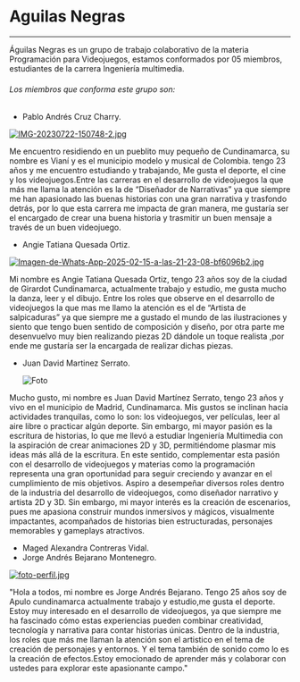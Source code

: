 # Aguilas Negras 
---
Águilas Negras es un grupo de trabajo colaborativo de la materia Programación para Videojuegos, estamos conformados por 05 miembros, estudiantes de la carrera Ingeniería multimedia.

###### Los miembros que conforma este grupo son:
- Pablo Andrés Cruz Charry.


[![IMG-20230722-150748-2.jpg](https://i.postimg.cc/GpDwbF8v/IMG-20230722-150748-2.jpg)](https://postimg.cc/7CqQVTNL)


Me encuentro residiendo en un pueblito muy pequeño de Cundinamarca, su nombre es Vianí y es el municipio modelo y musical de Colombia. tengo 23 años y me encuentro estudiando y trabajando, Me gusta el deporte, el cine y los videojuegos.Entre las carreras en el desarrollo de videojuegos la que más me llama la atención es la de “Diseñador de Narrativas” ya que siempre me han apasionado las buenas historias con una gran narrativa y trasfondo detrás, por lo que esta carrera me impacta de gran manera, me gustaría ser el encargado de crear una buena historia y trasmitir un buen mensaje a través de un buen videojuego.

- Angie Tatiana Quesada Ortiz.  

[![Imagen-de-Whats-App-2025-02-15-a-las-21-23-08-bf6096b2.jpg](https://i.postimg.cc/T3ZF7y51/Imagen-de-Whats-App-2025-02-15-a-las-21-23-08-bf6096b2.jpg)](https://postimg.cc/QFJfVdbZ)

Mi nombre es Angie Tatiana Quesada Ortiz, tengo 23 años soy de la ciudad de Girardot Cundinamarca, actualmente trabajo y estudio, me gusta mucho la danza, leer y el dibujo.
Entre los roles que observe en el desarrollo de videojuegos la que mas me llamo la atención es el de “Artista de salpicaduras” ya que siempre me a gustado el mundo de las ilustraciones  y siento que tengo buen sentido de composición y diseño, por otra parte me desenvuelvo muy bien realizando piezas 2D dándole un toque realista ,por ende me gustaría ser la encargada de realizar dichas piezas. 
 
- Juan David Martinez Serrato.

  ![Foto](https://i.postimg.cc/0jm2vkcL/upscalemedia-transformed.jpg)

Mucho gusto, mi nombre es Juan David Martínez Serrato, tengo 23 años y vivo en el municipio de Madrid, Cundinamarca. Mis gustos se inclinan hacia actividades tranquilas, como lo son: los videojuegos, ver películas, leer al aire libre o practicar algún deporte. Sin embargo, mi mayor pasión es la escritura de historias, lo que me llevó a estudiar Ingeniería Multimedia con la aspiración de crear animaciones 2D y 3D, permitiéndome plasmar mis ideas más allá de la escritura.
En este sentido, complementar esta pasión con el desarrollo de videojuegos y materias como la programación representa una gran oportunidad para seguir creciendo y avanzar en el cumplimiento de mis objetivos. Aspiro a desempeñar diversos roles dentro de la industria del desarrollo de videojuegos, como diseñador narrativo y artista 2D y 3D. Sin embargo, mi mayor interés es la creación de escenarios, pues me apasiona construir mundos inmersivos y mágicos, visualmente impactantes, acompañados de historias bien estructuradas, personajes memorables y gameplays atractivos.

- Maged Alexandra Contreras Vidal. 
- Jorge Andrés Bejarano Montenegro.

[![foto-perfil.jpg](https://i.postimg.cc/L5hrrZjc/foto-perfil.jpg)](https://postimg.cc/WqLWZzW8)
  
"Hola a todos, mi nombre es Jorge Andrés Bejarano. Tengo 25 años soy de Apulo cundinamarca actualmente trabajo y estudio,me gusta el deporte. Estoy muy interesado en el desarrollo de videojuegos, ya que siempre me ha fascinado cómo estas experiencias pueden combinar creatividad, tecnología y narrativa para contar historias únicas. Dentro de la industria, los roles que más me llaman la atención son el artistico en el tema de creación de personajes y entornos. Y el tema también de sonido como lo es la creación de efectos.Estoy emocionado de aprender más y colaborar con ustedes para explorar este apasionante campo."

